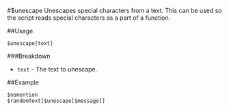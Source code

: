 #$unescape
Unescapes special characters from a text. 
This can be used so the script reads special characters as a part of a function.

##Usage
```
$unescape[text]
```

###Breakdown
- `text` - The text to unescape.

##Example
```
$nomention
$randomText[$unescape[$message]]
```

